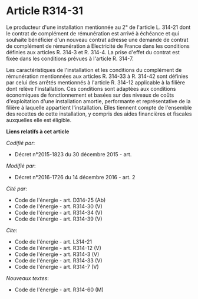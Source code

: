 # Article R314-31

Le producteur d'une installation mentionnée au 2° de l'article L. 314-21 dont le contrat de complément de rémunération est
arrivé à échéance et qui souhaite bénéficier d'un nouveau contrat adresse une demande de contrat de complément de
rémunération à Electricité de France dans les conditions définies aux articles R. 314-3 et R. 314-4. La prise d'effet du
contrat est fixée dans les conditions prévues à l'article R. 314-7. 

Les caractéristiques de l'installation et les conditions du complément de rémunération mentionnées aux articles R. 314-33 à
R. 314-42 sont définies par celui des arrêtés mentionnés à l'article R. 314-12 applicable à la filière dont relève
l'installation. Ces conditions sont adaptées aux conditions économiques de fonctionnement et basées sur des niveaux de coûts
d'exploitation d'une installation amortie, performante et représentative de la filière à laquelle appartient l'installation.
Elles tiennent compte de l'ensemble des recettes de cette installation, y compris des aides financières et fiscales
auxquelles elle est éligible.

**Liens relatifs à cet article**

_Codifié par_:

  - Décret n°2015-1823 du 30 décembre 2015 - art.

_Modifié par_:

  - Décret n°2016-1726 du 14 décembre 2016 - art. 2

_Cité par_:

  - Code de l'énergie - art. D314-25 (Ab)
  - Code de l'énergie - art. R314-30 (V)
  - Code de l'énergie - art. R314-34 (V)
  - Code de l'énergie - art. R314-39 (V)

_Cite_:

  - Code de l'énergie - art. L314-21
  - Code de l'énergie - art. R314-12 (V)
  - Code de l'énergie - art. R314-3 (V)
  - Code de l'énergie - art. R314-33 (V)
  - Code de l'énergie - art. R314-7 (V)

_Nouveaux textes_:

  - Code de l'énergie - art. R314-60 (M)
